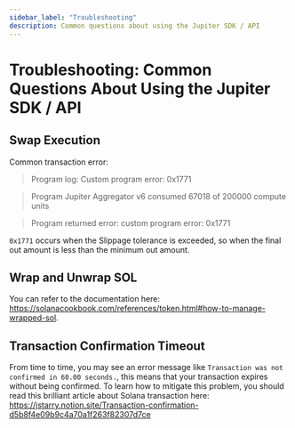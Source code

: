 ```yaml
---
sidebar_label: "Troubleshooting"
description: Common questions about using the Jupiter SDK / API
---
```

# Troubleshooting: Common Questions About Using the Jupiter SDK / API

## Swap Execution

Common transaction error:

> Program log: Custom program error: 0x1771

> Program Jupiter Aggregator v6 consumed 67018 of 200000 compute units

> Program returned error: custom program error: 0x1771

`0x1771` occurs when the Slippage tolerance is exceeded, so when the final out amount is less than the minimum out amount.

## Wrap and Unwrap SOL

You can refer to the documentation here: https://solanacookbook.com/references/token.html#how-to-manage-wrapped-sol.

## Transaction Confirmation Timeout

From time to time, you may see an error message like `Transaction was not confirmed in 60.00 seconds.`, this means that your transaction expires without being confirmed. To learn how to mitigate this problem, you should read this brilliant article about Solana transaction here:
https://jstarry.notion.site/Transaction-confirmation-d5b8f4e09b9c4a70a1f263f82307d7ce